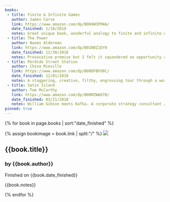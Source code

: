 ```yaml
---
books:
 - title: Finite & Infinite Games
   author: James Carse
   link: https://www.amazon.com/dp/B004W3FM4A/
   date_finished: 1/10/2019
   notes: Great unique book, wonderful analogy to finite and infinite writing....
 - title: The Power
   author: Naomi Alderman
   link: https://www.amazon.com/dp/B01N0Z1EY0
   date_finished: 12/30/2018
   notes: Provocative premise but I felt it squandered an opportunity at a deeper political and/or emotional exploration of what would happen if teenage girls gained a new incredible power. Somehow it resorted to.... fucking and fighting?
 - title: Perdido Street Station
   author: China Mieville
   link: https://www.amazon.com/dp/B000FBFO8C/
   date_finished: 12/01/2018
   notes: A staggering, creative, filthy, engrossing tour through a world with such magical and rich depths. No one can build worlds like China.
 - title: Satin Island
   author: Tom McCarthy
   link: https://www.amazon.com/dp/B00MZWA678/
   date_finished: 03/21/2018
   notes: William Gibson meets Kafka. A corporate strategy consultant / ethnographer ponders the meaning of life and searches for the Great Report.
pinned: true
---
```


{% for book in page.books | sort:"date_finished" %}
<div class="pa2 bb dib">

<div class="w-25 fl pa4-l">
{% assign bookimage = book.link | split:"/" %}
  <img src="http://images.amazon.com/images/P/{{bookimage | last}}.01.LZZZZZZ.jpg" />
</div>

<div class="w-75 fl pa4-l">
  <h2 class="ma0">{{book.title}}</h2>
  <h3 class="ma0">by {{book.author}}</h3>
  <div class="gray f5 mt2 mb2">Finished on {{book.date_finished}}</div>
  <p class="">{{book.notes}}</p>
</div>


</div>
{% endfor %}